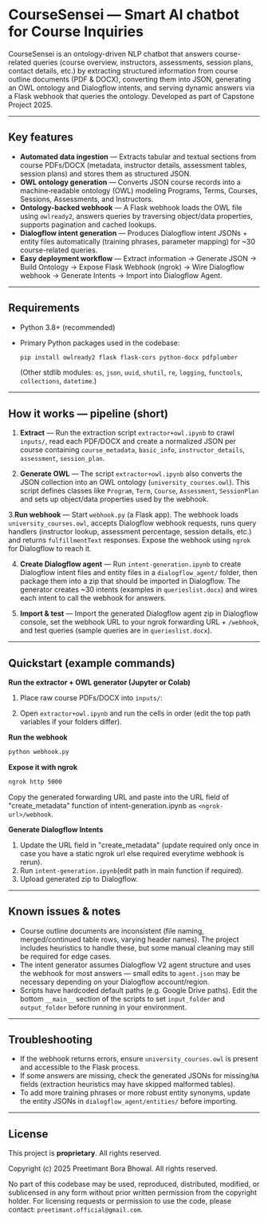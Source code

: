 # CourseSensei — Smart AI chatbot for Course Inquiries

CourseSensei is an ontology-driven NLP chatbot that answers course-related queries (course overview, instructors, assessments, session plans, contact details, etc.) by extracting structured information from course outline documents (PDF & DOCX), converting them into JSON, generating an OWL ontology and Dialogflow intents, and serving dynamic answers via a Flask webhook that queries the ontology. Developed as part of Capstone Project 2025.

---

## Key features

* **Automated data ingestion** — Extracts tabular and textual sections from course PDFs/DOCX (metadata, instructor details, assessment tables, session plans) and stores them as structured JSON.
* **OWL ontology generation** — Converts JSON course records into a machine‑readable ontology (OWL) modeling Programs, Terms, Courses, Sessions, Assessments, and Instructors.
* **Ontology-backed webhook** — A Flask webhook loads the OWL file using `owlready2`, answers queries by traversing object/data properties, supports pagination and cached lookups.
* **Dialogflow intent generation** — Produces Dialogflow intent JSONs + entity files automatically (training phrases, parameter mapping) for \~30 course-related queries.
* **Easy deployment workflow** — Extract information → Generate JSON → Build Ontology → Expose Flask Webhook (ngrok) → Wire Dialogflow webhook → Generate Intents → Import into Dialogflow Agent.

---

## Requirements

* Python 3.8+ (recommended)
* Primary Python packages used in the codebase:

  ```bash
  pip install owlready2 flask flask-cors python-docx pdfplumber
  ```

  (Other stdlib modules: `os`, `json`, `uuid`, `shutil`, `re`, `logging`, `functools`, `collections`, `datetime`.)

---

## How it works — pipeline (short)

1. **Extract** — Run the extraction script `extractor+owl.ipynb` to crawl `inputs/`, read each PDF/DOCX and create a normalized JSON per course containing `course_metadata`, `basic_info`, `instructor_details`, `assessment`, `session_plan`.

2. **Generate OWL** — The script `extractor+owl.ipynb` also converts the JSON collection into an OWL ontology (`university_courses.owl`). This script defines classes like `Program`, `Term`, `Course`, `Assessment`, `SessionPlan` and sets up object/data properties used by the webhook.

3.**Run webhook** — Start `webhook.py` (a Flask app). The webhook loads `university_courses.owl`, accepts Dialogflow webhook requests, runs query handlers (instructor lookup, assessment percentage, session details, etc.) and returns `fulfillmentText` responses. Expose the webhook using `ngrok` for Dialogflow to reach it. 

4. **Create Dialogflow agent** — Run `intent-generation.ipynb` to create Dialogflow intent files and entity files in a `dialogflow_agent/` folder, then package them into a zip that should be imported in Dialogflow. The generator creates \~30 intents (examples in `querieslist.docx`) and wires each intent to call the webhook for answers.

5. **Import & test** — Import the generated Dialogflow agent zip in Dialogflow console, set the webhook URL to your ngrok forwarding URL + `/webhook`, and test queries (sample queries are in `querieslist.docx`).

---

## Quickstart (example commands)

**Run the extractor + OWL generator (Jupyter or Colab)**

1. Place raw course PDFs/DOCX into `inputs/`:

2. Open `extractor+owl.ipynb` and run the cells in order (edit the top path variables if your folders differ).

**Run the webhook**

```bash
python webhook.py
```

**Expose it with ngrok**

```bash
ngrok http 5000
```

Copy the generated forwarding URL and paste into the URL field of "create_metadata" function of intent-generation.ipynb as `<ngrok-url>/webhook`.

**Generate Dialogflow Intents**

1. Update the URL field in "create_metadata" (update required only once in case you have a static ngrok url else required everytime webhook is rerun).
2. Run `intent-generation.ipynb`(edit path in main function if required).
3. Upload generated zip to Dialogflow.
---

## Known issues & notes

* Course outline documents are inconsistent (file naming, merged/continued table rows, varying header names). The project includes heuristics to handle these, but some manual cleaning may still be required for edge cases.
* The intent generator assumes Dialogflow V2 agent structure and uses the webhook for most answers — small edits to `agent.json` may be necessary depending on your Dialogflow account/region.
* Scripts have hardcoded default paths (e.g. Google Drive paths). Edit the bottom `__main__` section of the scripts to set `input_folder` and `output_folder` before running in your environment.

---

## Troubleshooting

* If the webhook returns errors, ensure `university_courses.owl` is present and accessible to the Flask process.
* If some answers are missing, check the generated JSONs for missing/`NA` fields (extraction heuristics may have skipped malformed tables).
* To add more training phrases or more robust entity synonyms, update the entity JSONs in `dialogflow_agent/entities/` before importing.

---

## License

This project is **proprietary**. All rights reserved.

Copyright (c) 2025 Preetimant Bora Bhowal. All rights reserved.

No part of this codebase may be used, reproduced, distributed, modified, or sublicensed in any form without prior written permission from the copyright holder. For licensing requests or permission to use the code, please contact: `preetimant.official@gmail.com`.
